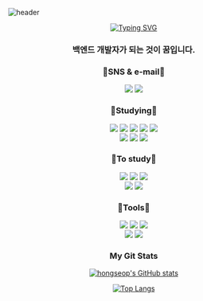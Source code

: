 ![header](https://capsule-render.vercel.app/api?type=waving&color=auto&height=300&section=header&text=Hi%20there%20👋&fontSize=90)
<br>
<div align="center">

[![Typing SVG](https://readme-typing-svg.demolab.com?font=Fira+Code&size=30&pause=1000&color=81BEF7&center=true&width=435&lines=Hello%2C+I%E2%80%99m+jaehyeon.;Back-End+developer)](https://git.io/typing-svg)

### 백엔드 개발자가 되는 것이   꿈입니다.

### 📧SNS & e-mail📧
<a href="https://www.instagram.com/qocn16/" target="_blank"><img src="https://img.shields.io/badge/@qocn16-E4405F?style=flat-square-badge&logo=Instagram&logoColor=white"></a>
<img src="https://img.shields.io/badge/baejaehyeon0106@gmail.com-EA4335?style=flat-square-badge&logo=Gmail&logoColor=white">

### 📒Studying📒
<a href="https://www.python.org/" target="_blank"><img src="https://img.shields.io/badge/Python-3776AB?style=flat-square-badge&logo=Python&logoColor=white"></a> <!--Python_badge-->
<img src="https://img.shields.io/badge/C-A8B9CC?style=flat-square-badge&logo=C&logoColor=white"> <!--C_badge-->
<img src="https://img.shields.io/badge/Java-E11F21?style=flat-square-badge&logo=None&logoColor=white"> <!--Java_badge-->
<img src="https://img.shields.io/badge/Oracle-F80000?style=flat-square-badge&logo=Oracle&logoColor=white"> <!--Oracle_badge-->
<img src="https://img.shields.io/badge/PHP-777BB4?style=flat-square-badge&logo=PHP&logoColor=white"> <!--PHP_badge-->
<br>
<img src="https://img.shields.io/badge/HTML5-E34F26?style=flat-square-badge&logo=HTML5&logoColor=white"> <!--HTML5_badge-->
<img src="https://img.shields.io/badge/CSS3-1572B6?style=flat-square-badge&logo=CSS3&logoColor=white"> <!--CSS3_badge-->
<img src="https://img.shields.io/badge/JavaScript-F7DF1E?style=flat-square-badge&logo=JavaScript&logoColor=white"> <!--JavaScript_badge-->

### 📖To study📖
<img src="https://img.shields.io/badge/Spring-6DB33F?style=flat-square-badge&logo=Spring&logoColor=white"> <!--Spring_badge-->
<img src="https://img.shields.io/badge/Django-092E20?style=flat-square-badge&logo=Django&logoColor=white"> <!--Django_badge-->
<img src="https://img.shields.io/badge/Node.js-339933?style=flat-square-badge&logo=Node.js&logoColor=white"> <!--Node.js_badge-->
<br>
<img src="https://img.shields.io/badge/React-61DAFB?style=flat-square-badge&logo=React&logoColor=white"> <!--React_badge-->
<img src="https://img.shields.io/badge/Docker-2496ED?style=flat-square-badge&logo=Docker&logoColor=white"> <!--Docker_badge-->

### 🔧Tools🔧
<img src="https://img.shields.io/badge/Visual Studio Code-007ACC?style=flat-square-badge&logo=Visual Studio Code&logoColor=white"> <!--Visual Studio Code_badge-->
<img src="https://img.shields.io/badge/intelliJ IDEA-000000?style=flat-square-badge&logo=intelliJ IDEA&logoColor=white"> <!--intelliJ IDEA_badge-->
<img src="https://img.shields.io/badge/DevC++-003886?style=flat-square-badge&logo=None&logoColor=white"> <!--Dev-C++_badge-->
<br>
<img src="https://img.shields.io/badge/Git-F05032?style=flat-square-badge&logo=Git&logoColor=white"> <!--Git_badge-->
<img src="https://img.shields.io/badge/GitHub-181717?style=flat-square-badge&logo=GitHub&logoColor=white"> <!--GitHub_badge-->

### My Git Stats
[![hongseop's GitHub stats](https://github-readme-stats.vercel.app/api?username=cabbage16&theme=calm)](https://github.com/cabbage16/github-readme-stats)

[![Top Langs](https://github-readme-stats.vercel.app/api/top-langs/?username=cabbage16&layout=compact&theme=gruvbox)](https://github.com/cabbage/github-readme-stats)
<!--
**cabbage16/cabbage16** is a ✨ _special_ ✨ repository because its `README.md` (this file) appears on your GitHub profile.

Here are some ideas to get you started:

- 🔭 I’m currently working on ...
- 🌱 I’m currently learning ...
- 👯 I’m looking to collaborate on ...
- 🤔 I’m looking for help with ...
- 💬 Ask me about ...
- 📫 How to reach me: ...
- 😄 Pronouns: ...
- ⚡ Fun fact: ...
-->